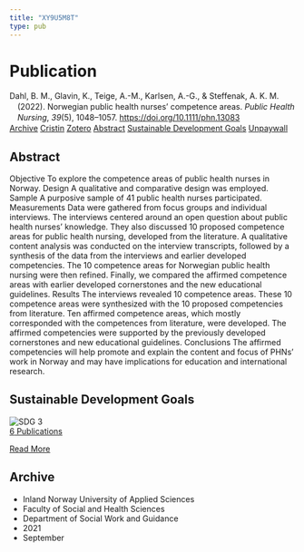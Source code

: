```yaml
---
title: "XY9U5M8T"
type: pub
---
```

<h1>Publication</h1>
<article id="csl-bib-container-XY9U5M8T" class="csl-bib-container">
  <div class="csl-bib-body" style="line-height: 1.35; padding-left: 1em; text-indent:-1em;">
  <div class="csl-entry">Dahl, B. M., Glavin, K., Teige, A.-M., Karlsen, A.-G., &amp; Steffenak, A. K. M. (2022). Norwegian public health nurses&#x2019; competence areas. <i>Public Health Nursing</i>, <i>39</i>(5), 1048&#x2013;1057. <a href="https://doi.org/10.1111/phn.13083">https://doi.org/10.1111/phn.13083</a></div>
</div>
  <div class="csl-bib-buttons">
    <a href="#taxonomy-article-XY9U5M8T" class="csl-bib-button">Archive</a>
    <a href="https://app.cristin.no/results/show.jsf?id=1930433" alt="Cristin URL" class="csl-bib-button">Cristin</a>
    <a href="http://zotero.org/groups/5402882/items/XY9U5M8T" alt="Zotero URL" class="csl-bib-button">Zotero</a>
    <a href="#abstract-article-XY9U5M8T" class="csl-bib-button">Abstract</a>
    <a href="#sdg-article-XY9U5M8T" class="csl-bib-button">Sustainable Development Goals</a>
    <a href="https://onlinelibrary.wiley.com/doi/pdfdirect/10.1111/phn.13083" class="csl-bib-button">Unpaywall</a>
  </div>
  <div id="csl-bib-meta-container-XY9U5M8T"></div>
</article>
<div id="csl-bib-meta-XY9U5M8T" class="csl-bib-meta">
  <article id="abstract-article-XY9U5M8T" class="abstract-article">
    <h1>Abstract</h1>
    Objective To explore the competence areas of public health nurses in Norway. Design A qualitative and comparative design was employed. Sample A purposive sample of 41 public health nurses participated. Measurements Data were gathered from focus groups and individual interviews. The interviews centered around an open question about public health nurses’ knowledge. They also discussed 10 proposed competence areas for public health nursing, developed from the literature. A qualitative content analysis was conducted on the interview transcripts, followed by a synthesis of the data from the interviews and earlier developed competencies. The 10 competence areas for Norwegian public health nursing were then refined. Finally, we compared the affirmed competence areas with earlier developed cornerstones and the new educational guidelines. Results The interviews revealed 10 competence areas. These 10 competence areas were synthesized with the 10 proposed competencies from literature. Ten affirmed competence areas, which mostly corresponded with the competences from literature, were developed. The affirmed competencies were supported by the previously developed cornerstones and new educational guidelines. Conclusions The affirmed competencies will help promote and explain the content and focus of PHNs’ work in Norway and may have implications for education and international research.
  </article>
  <article id="sdg-article-XY9U5M8T" class="sdg-article">
    <h1>Sustainable Development Goals</h1>
    <div class="sdg-container"><div id="sdg3" class="sdg"> <img src="{{< params subfolder >}}images/sdg/sdg03_en.png" class="image" alt="SDG 3"> <div class="sdg-overlay"> <a href="{{< params subfolder >}}en/archive/?sdg=3#archive" class="sdg-publication-count"><span>6</span> Publications</a> <p><a href="https://sdgs.un.org/goals/goal3" class="sdg-read-more">Read More</a></p> </div> </div></div>
  </article>
  <article id="taxonomy-article-XY9U5M8T" class="taxonomy-article">
    <h1>Archive</h1>
    <ul>
      <li>Inland Norway University of Applied Sciences</li>
      <li>Faculty of Social and Health Sciences</li>
      <li>Department of Social Work and Guidance</li>
      <li>2021</li>
      <li>September</li>
    </ul>
  </article>
</div>
